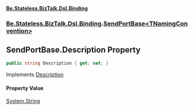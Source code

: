 #### [Be.Stateless.BizTalk.Dsl.Binding](README.md 'README')
### [Be.Stateless.BizTalk.Dsl.Binding](Be.Stateless.BizTalk.Dsl.Binding.md 'Be.Stateless.BizTalk.Dsl.Binding').[SendPortBase&lt;TNamingConvention&gt;](SendPortBase_TNamingConvention_.md 'Be.Stateless.BizTalk.Dsl.Binding.SendPortBase<TNamingConvention>')

## SendPortBase<TNamingConvention>.Description Property

```csharp
public string Description { get; set; }
```

Implements [Description](IObjectBinding_TNamingConvention_.Description.md 'Be.Stateless.BizTalk.Dsl.Binding.IObjectBinding<TNamingConvention>.Description')

#### Property Value
[System.String](https://docs.microsoft.com/en-us/dotnet/api/System.String 'System.String')